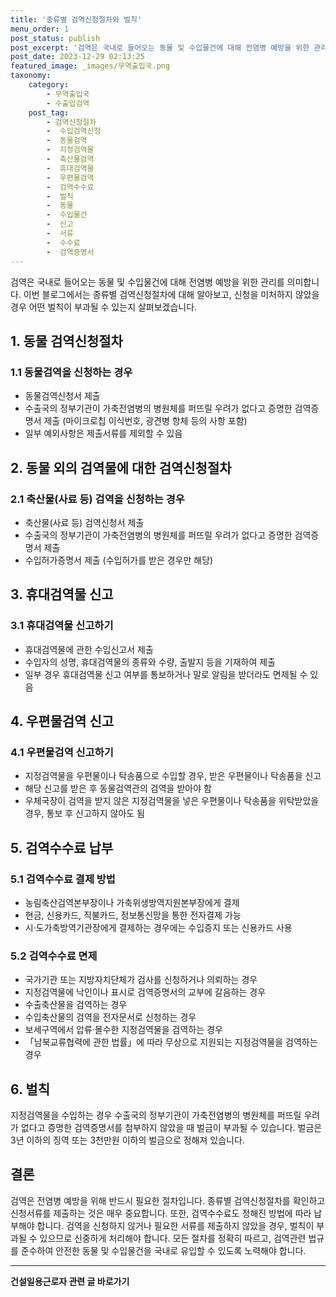 ```yaml
---
title: '종류별 검역신청절차와 벌칙'
menu_order: 1
post_status: publish
post_excerpt: '검역은 국내로 들어오는 동물 및 수입물건에 대해 전염병 예방을 위한 관리를 의미합니다. 이번 블로그에서는 종류별 검역신청절차에 대해 알아보고, 신청을 미처하지 않았을 경우 어떤 벌칙이 부과될 수 있는지 살펴보겠습니다.'
post_date: 2023-12-29 02:13:25
featured_image: _images/무역출입국.png
taxonomy:
    category:
        - 무역출입국
        - 수출입검역
    post_tag:
        - 검역신청절차
        -  수입검역신청
        -  동물검역
        -  지정검역물
        -  축산물검역
        -  휴대검역물
        -  우편물검역
        -  검역수수료
        -  벌칙
        -  동물
        -  수입물건
        -  신고
        -  서류
        -  수수료
        -  검역증명서
---
```


검역은 국내로 들어오는 동물 및 수입물건에 대해 전염병 예방을 위한 관리를 의미합니다. 이번 블로그에서는 종류별 검역신청절차에 대해 알아보고, 신청을 미처하지 않았을 경우 어떤 벌칙이 부과될 수 있는지 살펴보겠습니다.

## 1. 동물 검역신청절차

### 1.1 동물검역을 신청하는 경우
- 동물검역신청서 제출
- 수출국의 정부기관이 가축전염병의 병원체를 퍼뜨릴 우려가 없다고 증명한 검역증명서 제출 (마이크로칩 이식번호, 광견병 항체 등의 사항 포함)
- 일부 예외사항은 제출서류를 제외할 수 있음

## 2. 동물 외의 검역물에 대한 검역신청절차

### 2.1 축산물(사료 등) 검역을 신청하는 경우
- 축산물(사료 등) 검역신청서 제출
- 수출국의 정부기관이 가축전염병의 병원체를 퍼뜨릴 우려가 없다고 증명한 검역증명서 제출
- 수입허가증명서 제출 (수입허가를 받은 경우만 해당)

## 3. 휴대검역물 신고

### 3.1 휴대검역물 신고하기
- 휴대검역물에 관한 수입신고서 제출
- 수입자의 성명, 휴대검역물의 종류와 수량, 출발지 등을 기재하여 제출
- 일부 경우 휴대검역물 신고 여부를 통보하거나 말로 알림을 받더라도 면제될 수 있음

## 4. 우편물검역 신고

### 4.1 우편물검역 신고하기
- 지정검역물을 우편물이나 탁송품으로 수입할 경우, 받은 우편물이나 탁송품을 신고
- 해당 신고를 받은 후 동물검역관의 검역을 받아야 함
- 우체국장이 검역을 받지 않은 지정검역물을 넣은 우편물이나 탁송품을 위탁받았을 경우, 통보 후 신고하지 않아도 됨

## 5. 검역수수료 납부

### 5.1 검역수수료 결제 방법
- 농림축산검역본부장이나 가축위생방역지원본부장에게 결제
- 현금, 신용카드, 직불카드, 정보통신망을 통한 전자결제 가능
- 시·도가축방역기관장에게 결제하는 경우에는 수입증지 또는 신용카드 사용

### 5.2 검역수수료 면제
- 국가기관 또는 지방자치단체가 검사를 신청하거나 의뢰하는 경우
- 지정검역물에 낙인이나 표시로 검역증명서의 교부에 갈음하는 경우
- 수출축산물을 검역하는 경우
- 수입축산물의 검역을 전자문서로 신청하는 경우
- 보세구역에서 압류·몰수한 지정검역물을 검역하는 경우
- 「남북교류협력에 관한 법률」에 따라 무상으로 지원되는 지정검역물을 검역하는 경우

## 6. 벌칙

지정검역물을 수입하는 경우 수출국의 정부기관이 가축전염병의 병원체를 퍼뜨릴 우려가 없다고 증명한 검역증명서를 첨부하지 않았을 때 벌금이 부과될 수 있습니다. 벌금은 3년 이하의 징역 또는 3천만원 이하의 벌금으로 정해져 있습니다.

## 결론

검역은 전염병 예방을 위해 반드시 필요한 절차입니다. 종류별 검역신청절차를 확인하고 신청서류를 제출하는 것은 매우 중요합니다. 또한, 검역수수료도 정해진 방법에 따라 납부해야 합니다. 검역을 신청하지 않거나 필요한 서류를 제출하지 않았을 경우, 벌칙이 부과될 수 있으므로 신중하게 처리해야 합니다. 모든 절차를 정확히 따르고, 검역관련 법규를 준수하여 안전한 동물 및 수입물건을 국내로 유입할 수 있도록 노력해야 합니다.
<!-- wp:separator -->
<hr class="wp-block-separator has-alpha-channel-opacity"/>
<!-- /wp:separator -->

<!-- wp:group {"backgroundColor":"base","layout":{"type":"constrained"}} -->
<div class="wp-block-group has-base-background-color has-background"><!-- wp:paragraph {"align":"center","fontSize":"medium"} -->
<p class="has-text-align-center has-large-font-size"><strong>건설일용근로자 관련 글 바로가기</strong></p>
<!-- /wp:paragraph -->


<!-- wp:latest-posts
{"categories":[{"id":9606,"count":19,"description":"","link":"https://uknowlaw.com/category/%ea%b1%b4%ec%84%a4%ec%9d%bc%ec%9a%a9%ea%b7%bc%eb%a1%9c%ec%9e%90/","name":"건설일용근로자","slug":"건설일용근로자","taxonomy":"category","parent":0,"meta":[],"_links":{"self":[{"href":"https://uknowlaw.com/wp-json/wp/v2/categories/9606"}],"collection":[{"href":"https://uknowlaw.com/wp-json/wp/v2/categories"}],"about":[{"href":"https://uknowlaw.com/wp-json/wp/v2/taxonomies/category"}],"wp:post_type":[{"href":"https://uknowlaw.com/wp-json/wp/v2/posts?categories=9606"}],"curies":[{"name":"wp","href":"https://api.w.org/{rel}","templated":true}]}}],"postsToShow":100,"excerptLength":28,"postLayout":"grid","columns":2,"featuredImageAlign":"left","featuredImageSizeSlug":"large","fontSize":"small"} /--></div>
<!-- /wp:group -->